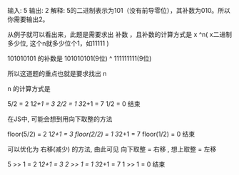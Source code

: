 输入: 5
输出: 2
解释: 5的二进制表示为101（没有前导零位），其补数为010。所以你需要输出2。

从例子就可以看出来，此题是需要求出 补数 ，且补数的计算方式是  x ^n( x二进制多少位, 这个n就多少位个1，如11111 )

101010101 的补数是 101010101(9位) ^ 111111111(9位)

所以这道题的重点也就是要求找出 n

n 的计算方式是

5/2 = 2      1*2+1 = 3
2/2 = 1      3*2+1 = 7
1/2 = 0 结束

在JS中, 可能会想到用向下取整的方法

floor(5/2) = 2          1*2+1 = 3
floor(2/2) = 1          3*2+1 = 7
floor(1/2) = 0 结束

可以优化为 右移(减少) 的方法, 由此可见 向下取整 = 右移 , 想上取整 = 左移

5 >> 1 = 2      1*2+1 = 3
2 >> 1 = 1      3*2+1 = 7
1 >> 1 = 0 结束